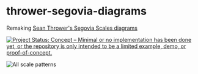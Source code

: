 # thrower-segovia-diagrams

Remaking [Sean Thrower's Segovia Scales diagrams](https://seanthrower.com/new-segovia-scales-book/)

[![Project Status: Concept – Minimal or no implementation has been done yet, or the repository is only intended to be a limited example, demo, or proof-of-concept.](https://www.repostatus.org/badges/latest/concept.svg)](https://www.repostatus.org/#concept)

![All scale patterns](https://github.com/zmoon/thrower-segovia-diagrams/assets/15079414/e69e327f-5fd1-49c3-b29a-1d43efd35ff2)
